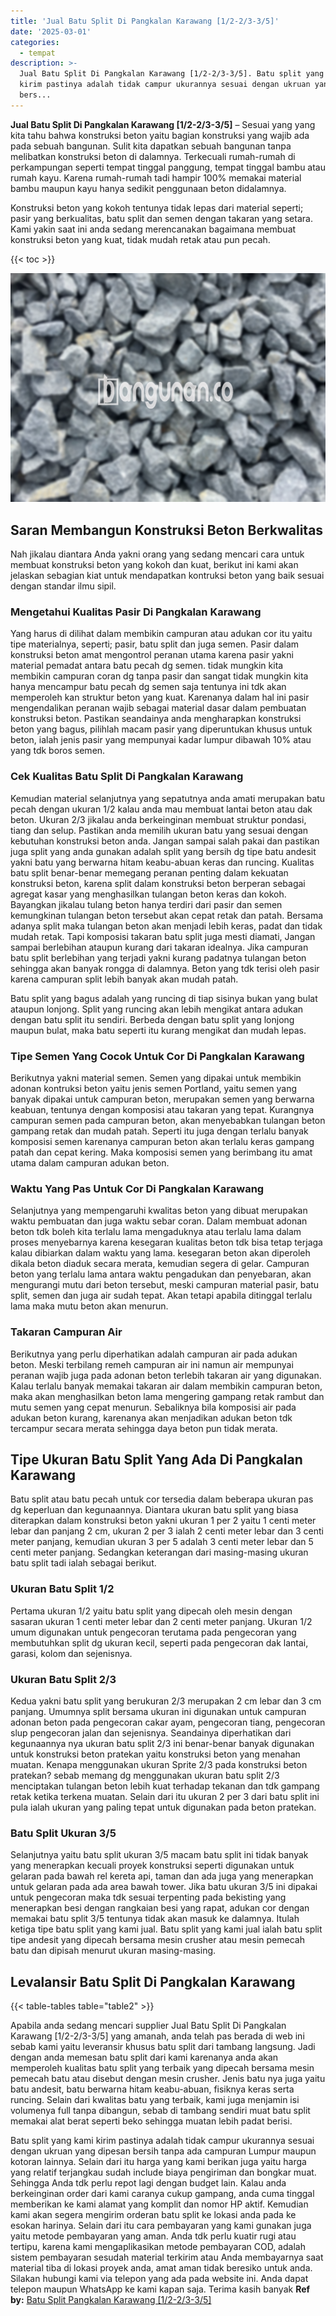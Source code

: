 ```yaml
---
title: 'Jual Batu Split Di Pangkalan Karawang [1/2-2/3-3/5]'
date: '2025-03-01'
categories:
  - tempat
description: >-
  Jual Batu Split Di Pangkalan Karawang [1/2-2/3-3/5]. Batu split yang kami
  kirim pastinya adalah tidak campur ukurannya sesuai dengan ukruan yang dipesan
  bers...
---
```


**Jual Batu Split Di Pangkalan Karawang \[1/2-2/3-3/5\]** – Sesuai yang yang kita tahu bahwa konstruksi beton yaitu bagian konstruksi yang wajib ada pada sebuah bangunan. Sulit kita dapatkan sebuah bangunan tanpa melibatkan konstruksi beton di dalamnya. Terkecuali rumah-rumah di perkampungan seperti tempat tinggal panggung, tempat tinggal bambu atau rumah kayu. Karena rumah-rumah tadi hampir 100% memakai material bambu maupun kayu hanya sedikit penggunaan beton didalamnya.

Konstruksi beton yang kokoh tentunya tidak lepas dari material seperti; pasir yang berkualitas, batu split dan semen dengan takaran yang setara. Kami yakin saat ini anda sedang merencanakan bagaimana membuat konstruksi beton yang kuat, tidak mudah retak atau pun pecah.

{{< toc >}}

![Jual Batu Split Di Pangkalan Karawang [1/2-2/3-3/5]](/images/jual-batu-split-35.png)

## Saran Membangun Konstruksi Beton Berkwalitas

Nah jikalau diantara Anda yakni orang yang sedang mencari cara untuk membuat konstruksi beton yang kokoh dan kuat, berikut ini kami akan jelaskan sebagian kiat untuk mendapatkan kontruksi beton yang baik sesuai dengan standar ilmu sipil.

### Mengetahui Kualitas Pasir Di Pangkalan Karawang

Yang harus di dilihat dalam membikin campuran atau adukan cor itu yaitu tipe materialnya, seperti; pasir, batu split dan juga semen. Pasir dalam konstruksi beton amat mengontrol peranan utama karena pasir yakni material pemadat antara batu pecah dg semen. tidak mungkin kita membikin campuran coran dg tanpa pasir dan sangat tidak mungkin kita hanya mencampur batu pecah dg semen saja tentunya ini tdk akan memperoleh kan struktur beton yang kuat. Karenanya dalam hal ini pasir mengendalikan peranan wajib sebagai material dasar dalam pembuatan konstruksi beton. Pastikan seandainya anda mengharapkan konstruksi beton yang bagus, pilihlah macam pasir yang diperuntukan khusus untuk beton, ialah jenis pasir yang mempunyai kadar lumpur dibawah 10% atau yang tdk boros semen.

### Cek Kualitas Batu Split Di Pangkalan Karawang

Kemudian material selanjutnya yang sepatutnya anda amati merupakan batu pecah dengan ukuran 1/2 kalau anda mau membuat lantai beton atau dak beton. Ukuran 2/3 jikalau anda berkeinginan membuat struktur pondasi, tiang dan selup. Pastikan anda memilih ukuran batu yang sesuai dengan kebutuhan konstruksi beton anda. Jangan sampai salah pakai dan pastikan juga split yang anda gunakan adalah split yang bersih dg tipe batu andesit yakni batu yang berwarna hitam keabu-abuan keras dan runcing. Kualitas batu split benar-benar memegang peranan penting dalam kekuatan konstruksi beton, karena split dalam konstruksi beton berperan sebagai agregat kasar yang menghasilkan tulangan beton keras dan kokoh. Bayangkan jikalau tulang beton hanya terdiri dari pasir dan semen kemungkinan tulangan beton tersebut akan cepat retak dan patah. Bersama adanya split maka tulangan beton akan menjadi lebih keras, padat dan tidak mudah retak. Tapi komposisi takaran batu split juga mesti diamati, Jangan sampai berlebihan ataupun kurang dari takaran idealnya. Jika campuran batu split berlebihan yang terjadi yakni kurang padatnya tulangan beton sehingga akan banyak rongga di dalamnya. Beton yang tdk terisi oleh pasir karena campuran split lebih banyak akan mudah patah.

Batu split yang bagus adalah yang runcing di tiap sisinya bukan yang bulat ataupun lonjong. Split yang runcing akan lebih mengikat antara adukan dengan batu split itu sendiri. Berbeda dengan batu split yang lonjong maupun bulat, maka batu seperti itu kurang mengikat dan mudah lepas.

### Tipe Semen Yang Cocok Untuk Cor Di Pangkalan Karawang

Berikutnya yakni material semen. Semen yang dipakai untuk membikin adonan kontruksi beton yaitu jenis semen Portland, yaitu semen yang banyak dipakai untuk campuran beton, merupakan semen yang berwarna keabuan, tentunya dengan komposisi atau takaran yang tepat. Kurangnya campuran semen pada campuran beton, akan menyebabkan tulangan beton gampang retak dan mudah patah. Seperti itu juga dengan terlalu banyak komposisi semen karenanya campuran beton akan terlalu keras gampang patah dan cepat kering. Maka komposisi semen yang berimbang itu amat utama dalam campuran adukan beton.

### Waktu Yang Pas Untuk Cor Di Pangkalan Karawang

Selanjutnya yang mempengaruhi kwalitas beton yang dibuat merupakan waktu pembuatan dan juga waktu sebar coran. Dalam membuat adonan beton tdk boleh kita terlalu lama mengaduknya atau terlalu lama dalam proses menyebarnya karena kesegaran kualitas beton tdk bisa tetap terjaga kalau dibiarkan dalam waktu yang lama. kesegaran beton akan diperoleh dikala beton diaduk secara merata, kemudian segera di gelar. Campuran beton yang terlalu lama antara waktu pengadukan dan penyebaran, akan mengurangi mutu dari beton tersebut, meski campuran material pasir, batu split, semen dan juga air sudah tepat. Akan tetapi apabila ditinggal terlalu lama maka mutu beton akan menurun.

### Takaran Campuran Air

Berikutnya yang perlu diperhatikan adalah campuran air pada adukan beton. Meski terbilang remeh campuran air ini namun air mempunyai peranan wajib juga pada adonan beton terlebih takaran air yang digunakan. Kalau terlalu banyak memakai takaran air dalam membikin campuran beton, maka akan menghasilkan beton lama mengering gampang retak rambut dan mutu semen yang cepat menurun. Sebaliknya bila komposisi air pada adukan beton kurang, karenanya akan menjadikan adukan beton tdk tercampur secara merata sehingga daya beton pun tidak merata.

## Tipe Ukuran Batu Split Yang Ada Di Pangkalan Karawang

Batu split atau batu pecah untuk cor tersedia dalam beberapa ukuran pas dg keperluan dan kegunaannya. Diantara ukuran batu split yang biasa diterapkan dalam konstruksi beton yakni ukuran 1 per 2 yaitu 1 centi meter lebar dan panjang 2 cm, ukuran 2 per 3 ialah 2 centi meter lebar dan 3 centi meter panjang, kemudian ukuran 3 per 5 adalah 3 centi meter lebar dan 5 centi meter panjang. Sedangkan keterangan dari masing-masing ukuran batu split tadi ialah sebagai berikut.

### Ukuran Batu Split 1/2

Pertama ukuran 1/2 yaitu batu split yang dipecah oleh mesin dengan sasaran ukuran 1 centi meter lebar dan 2 centi meter panjang. Ukuran 1/2 umum digunakan untuk pengecoran terutama pada pengecoran yang membutuhkan split dg ukuran kecil, seperti pada pengecoran dak lantai, garasi, kolom dan sejenisnya.

### Ukuran Batu Split 2/3

Kedua yakni batu split yang berukuran 2/3 merupakan 2 cm lebar dan 3 cm panjang. Umumnya split bersama ukuran ini digunakan untuk campuran adonan beton pada pengecoran cakar ayam, pengecoran tiang, pengecoran slup pengecoran jalan dan sejenisnya. Seandainya diperhatikan dari kegunaannya nya ukuran batu split 2/3 ini benar-benar banyak digunakan untuk konstruksi beton pratekan yaitu konstruksi beton yang menahan muatan. Kenapa menggunakan ukuran Sprite 2/3 pada konstruksi beton pratekan? sebab memang dg menggunakan ukuran batu split 2/3 menciptakan tulangan beton lebih kuat terhadap tekanan dan tdk gampang retak ketika terkena muatan. Selain dari itu ukuran 2 per 3 dari batu split ini pula ialah ukuran yang paling tepat untuk digunakan pada beton pratekan.

### Batu Split Ukuran 3/5

Selanjutnya yaitu batu split ukuran 3/5 macam batu split ini tidak banyak yang menerapkan kecuali proyek konstruksi seperti digunakan untuk gelaran pada bawah rel kereta api, taman dan ada juga yang menerapkan untuk gelaran pada ada area bawah tower. Jika batu ukuran 3/5 ini dipakai untuk pengecoran maka tdk sesuai terpenting pada bekisting yang menerapkan besi dengan rangkaian besi yang rapat, adukan cor dengan memakai batu split 3/5 tentunya tidak akan masuk ke dalamnya. Itulah ketiga tipe batu split yang kami jual. Batu split yang kami jual ialah batu split tipe andesit yang dipecah bersama mesin crusher atau mesin pemecah batu dan dipisah menurut ukuran masing-masing.

## Levalansir Batu Split Di Pangkalan Karawang

{{< table-tables table="table2" >}}

Apabila anda sedang mencari supplier Jual Batu Split Di Pangkalan Karawang \[1/2-2/3-3/5\] yang amanah, anda telah pas berada di web ini sebab kami yaitu leveransir khusus batu split dari tambang langsung. Jadi dengan anda memesan batu split dari kami karenanya anda akan memperoleh kualitas batu split yang terbaik yang dipecah bersama mesin pemecah batu atau disebut dengan mesin crusher. Jenis batu nya juga yaitu batu andesit, batu berwarna hitam keabu-abuan, fisiknya keras serta runcing. Selain dari kwalitas batu yang terbaik, kami juga menjamin isi volumenya full tanpa dibangun, sebab di tambang sendiri muat batu split memakai alat berat seperti beko sehingga muatan lebih padat berisi.

Batu split yang kami kirim pastinya adalah tidak campur ukurannya sesuai dengan ukruan yang dipesan bersih tanpa ada campuran Lumpur maupun kotoran lainnya. Selain dari itu harga yang kami berikan juga yaitu harga yang relatif terjangkau sudah include biaya pengiriman dan bongkar muat. Sehingga Anda tdk perlu repot lagi dengan budget lain. Kalau anda berkeinginan order dari kami caranya cukup gampang, anda cuma tinggal memberikan ke kami alamat yang komplit dan nomor HP aktif. Kemudian kami akan segera mengirim orderan batu split ke lokasi anda pada ke esokan harinya. Selain dari itu cara pembayaran yang kami gunakan juga yaitu metode pembayaran yang aman. Anda tdk perlu kuatir rugi atau tertipu, karena kami mengaplikasikan metode pembayaran COD, adalah sistem pembayaran sesudah material terkirim atau Anda membayarnya saat material tiba di lokasi proyek anda, amat aman tidak beresiko untuk anda. Silakan hubungi kami via telepon yang ada pada website ini. Anda dapat telepon maupun WhatsApp ke kami kapan saja. Terima kasih banyak
**Ref by:** [Batu Split Pangkalan Karawang [1/2-2/3-3/5]](https://id.wikipedia.org/wiki/Batu)
